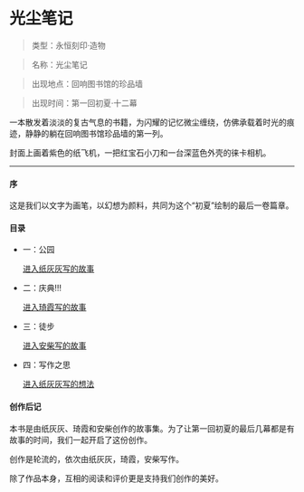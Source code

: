 # 光尘笔记

> 类型：永恒刻印·造物

> 名称：光尘笔记

> 出现地点：回响图书馆的珍品墙

> 出现时间：第一回初夏·十二幕

一本散发着淡淡的复古气息的书籍，为闪耀的记忆微尘缠绕，仿佛承载着时光的痕迹，静静的躺在回响图书馆珍品墙的第一列。

封面上画着紫色的纸飞机，一把红宝石小刀和一台深蓝色外壳的徕卡相机。

---

#### 序

这是我们以文字为画笔，以幻想为颜料，共同为这个“初夏”绘制的最后一卷篇章。

#### 目录

* 一：公园

    [进入纸灰灰写的故事](./一：公园/park.md)

* 二：庆典!!!

    [进入琦霞写的故事](./二：庆典/庆典!!!.md)

* 三：徒步

    [进入安柴写的故事](./三：徒步/hiking.md)

* 四：写作之思

    [进入纸灰灰写的想法](./四：写作之思/写作之思.md)


#### 创作后记

本书是由纸灰灰、琦霞和安柴创作的故事集。为了让第一回初夏的最后几幕都是有故事的时间，我们一起开启了这份创作。

创作是轮流的，依次由纸灰灰，琦霞，安柴写作。

除了作品本身，互相的阅读和评价更是支持我们创作的美好。